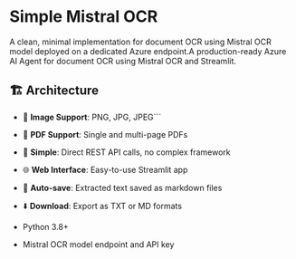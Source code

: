 # Simple Mistral OCR

A clean, minimal implementation for document OCR using Mistral OCR model deployed on a dedicated Azure endpoint.A production-ready Azure AI Agent for document OCR using Mistral OCR and Streamlit.

## 🏗️ Architecture

- 📄 **Image Support**: PNG, JPG, JPEG```
- 📑 **PDF Support**: Single and multi-page PDFs
- 🎯 **Simple**: Direct REST API calls, no complex framework
- 🌐 **Web Interface**: Easy-to-use Streamlit app
- 💾 **Auto-save**: Extracted text saved as markdown files
- ⬇️ **Download**: Export as TXT or MD formats



- Python 3.8+
- Mistral OCR model endpoint and API key



